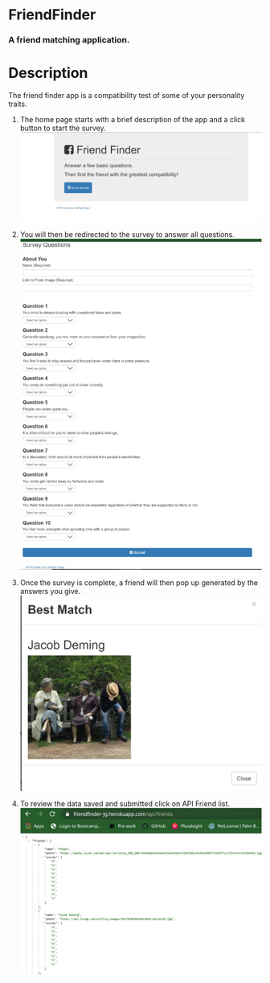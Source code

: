 # FriendFinder
### A friend matching application.
# Description 
The friend finder app is a compatibility test of some of your personality traits. 

1. The home page starts with a brief description of the app and a click button to start the survey.
![Home Page](./screenshots/home.jpg)


2. You will then be redirected to the survey to answer all questions. 
![Survey](./screenshots/survey.jpg)

3. Once the survey is complete, a friend will then pop up generated by the answers you give. 
![Friend](./screenshots/friend.jpg)

4. To review the data saved and submitted click on API Friend list. 
![API](./screenshots/api.jpg)
